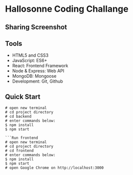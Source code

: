 # Hallosonne Coding Challange

## Sharing Screenshot

## Tools

-   HTML5 and CSS3
-   JavaScript: ES6+
-   React: Frontend Framework
-   Node & Express: Web API
-   MongoDB: Mongoose
-   Development: Git, Github

## Quick Start

````Run backend
# open new terminal
# cd project directory
# cd backend
# enter commands below:
$ npm install
$ npm start

```Run frontend
# open new terminal
# cd project directory
# cd frontend
# enter commands below:
$ npm install
$ npm start
# open Google Chrome on http://localhost:3000


````
